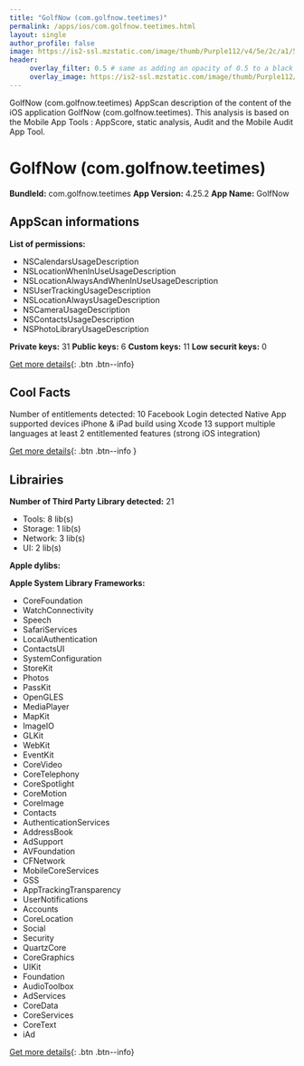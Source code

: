```yaml
---
title: "GolfNow (com.golfnow.teetimes)"
permalink: /apps/ios/com.golfnow.teetimes.html
layout: single
author_profile: false
image: https://is2-ssl.mzstatic.com/image/thumb/Purple112/v4/5e/2c/a1/5e2ca170-b8fa-4b85-da70-8968f430860c/AppIcon-1x_U007emarketing-0-10-0-85-220.png/512x512bb.jpg
header: 
     overlay_filter: 0.5 # same as adding an opacity of 0.5 to a black background
     overlay_image: https://is2-ssl.mzstatic.com/image/thumb/Purple112/v4/5e/2c/a1/5e2ca170-b8fa-4b85-da70-8968f430860c/AppIcon-1x_U007emarketing-0-10-0-85-220.png/512x512bb.jpg
---
```

GolfNow (com.golfnow.teetimes) AppScan description of the content of the iOS application GolfNow (com.golfnow.teetimes). This analysis is based on the Mobile App Tools : AppScore, static analysis, Audit and the Mobile Audit App Tool.

# GolfNow (com.golfnow.teetimes)

**BundleId:** com.golfnow.teetimes
**App Version:** 4.25.2
**App Name:** GolfNow


## AppScan informations 

**List of permissions:** 
- NSCalendarsUsageDescription
- NSLocationWhenInUseUsageDescription
- NSLocationAlwaysAndWhenInUseUsageDescription
- NSUserTrackingUsageDescription
- NSLocationAlwaysUsageDescription
- NSCameraUsageDescription
- NSContactsUsageDescription
- NSPhotoLibraryUsageDescription
  
  
**Private keys:** 31
**Public keys:** 6
**Custom keys:** 11
**Low securit keys:** 0
  
[Get more details](/pricing.html){: .btn .btn--info}

## Cool Facts

Number of entitlements detected: 10
Facebook Login detected
Native App
supported devices iPhone & iPad
build using Xcode 13
support multiple languages
at least 2 entitlemented features (strong iOS integration)
  
[Get more details](/pricing.html){: .btn .btn--info }

## Librairies 
**Number of Third Party Library detected:** 21
- Tools: 8 lib(s)
- Storage: 1 lib(s)
- Network: 3 lib(s)
- UI: 2 lib(s)


**Apple dylibs:**


**Apple System Library Frameworks:**
- CoreFoundation
- WatchConnectivity
- Speech
- SafariServices
- LocalAuthentication
- ContactsUI
- SystemConfiguration
- StoreKit
- Photos
- PassKit
- OpenGLES
- MediaPlayer
- MapKit
- ImageIO
- GLKit
- WebKit
- EventKit
- CoreVideo
- CoreTelephony
- CoreSpotlight
- CoreMotion
- CoreImage
- Contacts
- AuthenticationServices
- AddressBook
- AdSupport
- AVFoundation
- CFNetwork
- MobileCoreServices
- GSS
- AppTrackingTransparency
- UserNotifications
- Accounts
- CoreLocation
- Social
- Security
- QuartzCore
- CoreGraphics
- UIKit
- Foundation
- AudioToolbox
- AdServices
- CoreData
- CoreServices
- CoreText
- iAd


  
[Get more details](/pricing.html){: .btn .btn--info}

